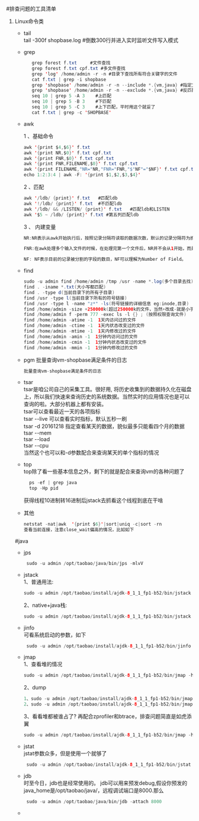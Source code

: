 #排查问题的工具清单
1. Linux命令类
    - tail    
       tail -300f shopbase.log #倒数300行并进入实时监听文件写入模式
    - grep
        ```java
           grep forest f.txt     #文件查找
           grep forest f.txt cpf.txt #多文件查找
           grep 'log' /home/admin -r -n #目录下查找所有符合关键字的文件
           cat f.txt | grep -i shopbase    
           grep 'shopbase' /home/admin -r -n --include *.{vm,java} #指定文件后缀
           grep 'shopbase' /home/admin -r -n --exclude *.{vm,java} #反匹配
           seq 10 | grep 5 -A 3    #上匹配
           seq 10 | grep 5 -B 3    #下匹配
           seq 10 | grep 5 -C 3    #上下匹配，平时用这个就妥了
           cat f.txt | grep -c 'SHOPBASE'
        ```
   - awk
   
        1  、基础命令
       ```java
       awk '{print $4,$6}' f.txt
       awk '{print NR,$0}' f.txt cpf.txt    
       awk '{print FNR,$0}' f.txt cpf.txt
       awk '{print FNR,FILENAME,$0}' f.txt cpf.txt
       awk '{print FILENAME,"NR="NR,"FNR="FNR,"$"NF"="$NF}' f.txt cpf.txt
       echo 1:2:3:4 | awk -F: '{print $1,$2,$3,$4}'
       ```
        2  、匹配
        ```java
        awk '/ldb/ {print}' f.txt   #匹配ldb
        awk '!/ldb/ {print}' f.txt  #不匹配ldb
        awk '/ldb/ && /LISTEN/ {print}' f.txt   #匹配ldb和LISTEN
        awk '$5 ~ /ldb/ {print}' f.txt #第五列匹配ldb
        ```
        3 、 内建变量
        ```java
        NR:NR表示从awk开始执行后，按照记录分隔符读取的数据次数，默认的记录分隔符为换行符，因此默认的就是读取的数据行数，NR可以理解为Number of Record的缩写。
        
        FNR:在awk处理多个输入文件的时候，在处理完第一个文件后，NR并不会从1开始，而是继续累加，因此就出现了FNR，每当处理一个新文件的时候，FNR就从1开始计数，FNR可以理解为File Number of Record。
        
        NF: NF表示目前的记录被分割的字段的数目，NF可以理解为Number of Field。
        ```
    - find
        ```java
        sudo -u admin find /home/admin /tmp /usr -name *.log(多个目录去找)
        find . -iname *.txt(大小写都匹配)
        find . -type d(当前目录下的所有子目录)
        find /usr -type l(当前目录下所有的符号链接)
        find /usr -type l -name "z*" -ls(符号链接的详细信息 eg:inode,目录)
        find /home/admin -size +250000k(超过250000k的文件，当然+改成-就是小于了)
        find /home/admin f -perm 777 -exec ls -l {} ; (按照权限查询文件)
        find /home/admin -atime -1  1天内访问过的文件
        find /home/admin -ctime -1  1天内状态改变过的文件    
        find /home/admin -mtime -1  1天内修改过的文件
        find /home/admin -amin -1  1分钟内访问过的文件
        find /home/admin -cmin -1  1分钟内状态改变过的文件    
        find /home/admin -mmin -1  1分钟内修改过的文件
        ```
     - pgm
     批量查询vm-shopbase满足条件的日志
        ```java
        批量查询vm-shopbase满足条件的日志
        ```
     - tsar   
     tsar是咱公司自己的采集工具。很好用, 将历史收集到的数据持久化在磁盘上，所以我们快速来查询历史的系统数据。当然实时的应用情况也是可以查询的啦。大部分机器上都有安装。   
     tsar可以查看最近一天的各项指标  
     tsar --live 可以查看实时指标，默认五秒一刷  
     tsar -d 20161218 指定查看某天的数据，貌似最多只能看四个月的数据  
     tsar --mem  
     tsar --load  
     tsar --cpu  
     当然这个也可以和-d参数配合来查询某天的单个指标的情况  
     - top  
     top除了看一些基本信息之外，剩下的就是配合来查询vm的各种问题了  
         ```java
           ps -ef | grep java
           top -Hp pid
         ``` 
       获得线程10进制转16进制后jstack去抓看这个线程到底在干啥
   
     - 其他  
         ```java
         netstat -nat|awk  '{print $6}'|sort|uniq -c|sort -rn 
         查看当前连接，注意close_wait偏高的情况，比如如下  
         ```
      
     #java
      -  jps  
          ```java
           sudo -u admin /opt/taobao/java/bin/jps -mlvV
          ```
      - jstack  
        1、普通用法:
        ```java
        sudo -u admin /opt/taobao/install/ajdk-8_1_1_fp1-b52/bin/jstack 2815
        ```
        2、native+java栈:  
        ```java
        sudo -u admin /opt/taobao/install/ajdk-8_1_1_fp1-b52/bin/jstack 2815
        ```  

      - jinfo  
      可看系统启动的参数，如下
          ```java
           sudo -u admin /opt/taobao/install/ajdk-8_1_1_fp1-b52/bin/jinfo -flags 2815
          ```
      - jmap  
        1、查看堆的情况  
        ```java
        sudo -u admin /opt/taobao/install/ajdk-8_1_1_fp1-b52/bin/jmap -heap 2815
        ```
        2、dump
        ```java
        1、sudo -u admin /opt/taobao/install/ajdk-8_1_1_fp1-b52/bin/jmap -dump:live,format=b,file=/tmp/heap2.bin 2815
        2、sudo -u admin /opt/taobao/install/ajdk-8_1_1_fp1-b52/bin/jmap -dump:format=b,file=/tmp/heap3.bin 2815
        ``` 
        3、看看堆都被谁占了? 再配合zprofiler和btrace，排查问题简直是如虎添翼
        ```java
        sudo -u admin /opt/taobao/install/ajdk-8_1_1_fp1-b52/bin/jmap -histo 2815 | head -10
        ```
      - jstat  
      jstat参数众多，但是使用一个就够了  
          ```java
           sudo -u admin /opt/taobao/install/ajdk-8_1_1_fp1-b52/bin/jstat -gcutil 2815 1000 
          ```    
      - jdb  
      时至今日，jdb也是经常使用的。 
      jdb可以用来预发debug,假设你预发的java_home是/opt/taobao/java/，远程调试端口是8000.那么  
          ```java
           sudo -u admin /opt/taobao/java/bin/jdb -attach 8000
          ```   
      -   